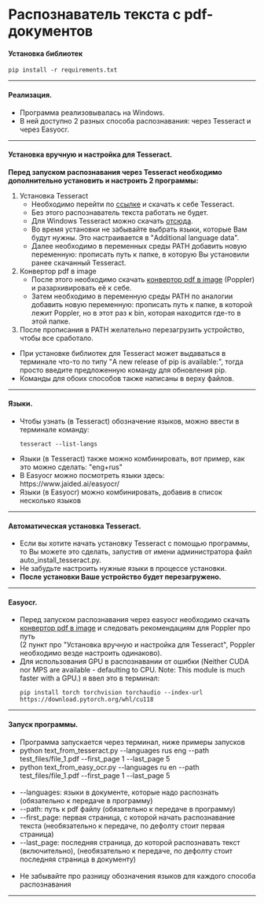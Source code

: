 # Распознаватель текста с pdf-документов

<h4>Установка библиотек</h4>

```
pip install -r requirements.txt
```

<hr>

<h4>Реализация.</h4>
<ul>
    <li>
        Программа реализовывалась на Windows.
    </li>
    <li>
        В ней доступно 2 разных способа распознавания: через Tesseract и через Easyocr.
    </li>
</ul>
<hr>

<h4>Установка вручную и настройка для Tesseract.</h4>
<b>Перед запуском распознавания через Tesseract необходимо дополнительно установить и настроить 2 программы:</b>

<ol>
  <li>
    Установка Tesseract
    <ul>
      <li>Необходимо перейти по <a href="https://tesseract-ocr.github.io/tessdoc/Installation.html">ссылке</a> и скачать к себе Tesseract.</li>
      <li>Без этого распознаватель текста работать не будет.</li>
      <li>Для Windows Tesseract можно скачать <a href="https://github.com/UB-Mannheim/tesseract/wiki">отсюда</a>.</li>
      <li>Во время установки не забывайте выбрать языки, которые Вам будут нужны. Это настраивается в "Additional language data".</li>
      <li>Далее необходимо в переменных среды PATH добавить новую переменную: прописать путь к папке, в которую Вы установили ранее скачанный Tesseract.</li>
    </ul>
  </li>
  <li>
    Конвертор pdf в image
    <ul>
      <li>После этого необходимо скачать <a href="https://github.com/oschwartz10612/poppler-windows/releases">конвертор pdf в image</a> (Poppler) и разархивировать её к себе.</li>
      <li>Затем необходимо в переменную среды PATH по аналогии добавить новую переменную: прописать путь к папке, в которой лежит Poppler, но в этот раз к bin, которая находится где-то в этой папке.</li>
    </ul>
  </li>
  <li>После прописания в PATH желательно перезагрузить устройство, чтобы все сработало.</li>
</ol>

<ul>
    <li>
        При установке библиотек для Tesseract может выдаваться в терминале что-то по типу "A new release of pip is available:", тогда просто введите предложенную команду для обновления pip.
    </li>
    <li>
        Команды для обоих способов также написаны в верху файлов.
    </li>
</ul>
<hr>


<h4>Языки.</h4>

<ul>
<li>
Чтобы узнать (в Tesseract) обозначение языков, можно ввести в терминале команду:

```
tesseract --list-langs
```
    
</li>
<li>Языки (в Tesseract) также можно комбинировать, вот пример, как это можно сделать: "eng+rus"</li>
<li>В Easyocr можно посмотреть языки здесь: https://www.jaided.ai/easyocr/</li>
<li>Языки (в Easyocr) можно комбинировать, добавив в список несколько языков</li>
</ul>




<hr>
<h4>Автоматическая установка Tesseract.</h4>
<ul>
    <li>
        Если вы хотите начать установку Tesseract с помощью программы, то Вы можете это сделать, запустив от имени администратора файл auto_install_tesseract.py.
    </li>
    <li>
        Не забудьте настроить нужные языки в процессе установки.
    </li>
    <li>
        <b>После установки Ваше устройство будет перезагружено.</b>
    </li>
</ul>


<hr>
<h4>Easyocr.</h4>
<ul>
    <li>
        Перед запуском распознавания через easyocr необходимо скачать <a href="https://github.com/oschwartz10612/poppler-windows/releases">конвертор pdf в image</a> и следовать рекомендациям для Poppler про путь<br>(2 пункт про "Установка вручную и настройка для Tesseract", Poppler необходимо везде настроить одинаково).
    </li>
    <li>
        Для использования GPU в распознавании от ошибки (Neither CUDA nor MPS are available - defaulting to CPU. Note: This module is much faster with a GPU.) я ввел это в терминал:

```
pip install torch torchvision torchaudio --index-url https://download.pytorch.org/whl/cu118
```
    
</li>


</ul>
<hr>
<h4>Запуск программы.</h4>
<ul>
    <li>Программа запускается через терминал, ниже примеры запусков</li>
    <li>python text_from_tesseract.py --languages rus eng --path test_files/file_1.pdf --first_page 1 --last_page 5</li>
    <li>python text_from_easy_ocr.py --languages ru en --path test_files/file_1.pdf --first_page 1 --last_page 5</li>
    <br>
    <li>--languages: языки в документе, которые надо распознать (обязательно к передаче в программу)</li>
    <li>--path: путь к pdf файлу (обязательно к передаче в программу)</li>
    <li>--first_page: первая страница, с которой начать распознавание текста (необязательно к передаче, по дефолту стоит первая страница)</li>
    <li>--last_page: последняя страница, до которой распознавать текст (включительно), (необязательно к передаче, по дефолту стоит последняя страница в документу)</li>
    <br>
    <li>Не забывайте про разницу обозначения языков для каждого способа распознавания</li>
</ul>
<hr>